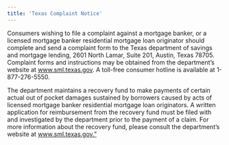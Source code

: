 ```yaml
---
title: 'Texas Complaint Notice'
---
```


Consumers wishing to file a complaint against a mortgage banker, or a licensed mortgage banker residential mortgage loan originator should complete and send a complaint form to the Texas department of savings and mortgage lending, 2601 North Lamar, Suite 201, Austin, Texas 78705. Complaint forms and instructions may be obtained from the department’s website at www.sml.texas.gov. A toll-free consumer hotline is available at 1-877-276-5550.

The department maintains a recovery fund to make payments of certain actual out of pocket damages sustained by borrowers caused by acts of licensed mortgage banker residential mortgage loan originators. A written application for reimbursement from the recovery fund must be filed with and investigated by the department prior to the payment of a claim. For more information about the recovery fund, please consult the department’s website at www.sml.texas.gov.”
